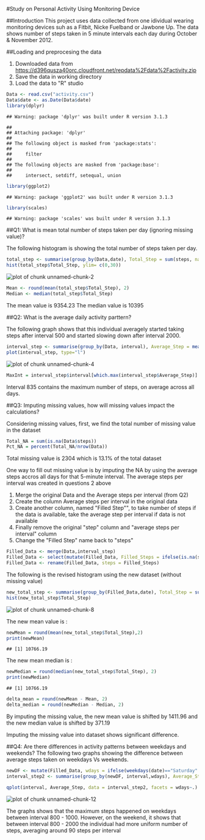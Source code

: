 #Study on Personal Activity Using Monitoring Device

##Introduction
This project uses data collected from one idividual wearing monitoring devices suh as a Fitbit, Nicke Fuelband or Jawbone Up.
The data shows number of steps taken in 5 minute intervals each day during October & November 2012.

##Loading and preprocesing the data
1. Downloaded data from https://d396qusza40orc.cloudfront.net/repdata%2Fdata%2Factivity.zip
2. Save the data in working directory
3. Load the data to "R" studio


```r
Data <- read.csv("activity.csv")
Data$date <- as.Date(Data$date)
library(dplyr)
```

```
## Warning: package 'dplyr' was built under R version 3.1.3
```

```
## 
## Attaching package: 'dplyr'
## 
## The following object is masked from 'package:stats':
## 
##     filter
## 
## The following objects are masked from 'package:base':
## 
##     intersect, setdiff, setequal, union
```

```r
library(ggplot2)
```

```
## Warning: package 'ggplot2' was built under R version 3.1.3
```

```r
library(scales)
```

```
## Warning: package 'scales' was built under R version 3.1.3
```

##Q1: What is mean total number of steps taken per day (ignoring missing value)?

The following histogram is showing the total number of steps taken per day.

```r
total_step <- summarise(group_by(Data,date), Total_Step = sum(steps, na.rm=TRUE))
hist(total_step$Total_Step, ylim= c(0,30))
```

![plot of chunk unnamed-chunk-2](figure/unnamed-chunk-2-1.png) 


```r
Mean <- round(mean(total_step$Total_Step), 2)
Median <- median(total_step$Total_Step)
```

The mean value is 9354.23
The median value is 10395


##Q2: What is the average daily activity parttern?

The following graph shows that this individual averagely started taking steps after interval 500 and started slowing down after interval 2000.


```r
interval_step <- summarise(group_by(Data, interval), Average_Step = mean(steps, na.rm=TRUE))
plot(interval_step, type="l")
```

![plot of chunk unnamed-chunk-4](figure/unnamed-chunk-4-1.png) 

```r
MaxInt = interval_step$interval[which.max(interval_step$Average_Step)]
```
Interval 835 contains the maximum number of steps, on average across all days.

##Q3: Imputing missing values, how will missing values impact the calculations?

Considering missing values, first, we find the total number of missing value in the dataset

```r
Total_NA = sum(is.na(Data$steps))
Pct_NA = percent(Total_NA/nrow(Data))
```
Total missing value is 2304 which is 13.1% of the total dataset

One way to fill out missing value is by imputing the NA by using the average steps accros all days for that 5-minute interval.
The average steps per interval was created in questions 2 above

1. Merge the original Data and the Average steps per interval (from Q2)
2. Create the column Average steps per interval in the original data
3. Create another column, named "Filled Step"",  to take number of steps if the data is available, take the average step per interval if data is not available
4. Finally remove the original "step" column and "average steps per interval" column
5. Change the "Filled Step" name back to "steps"

```r
Filled_Data <- merge(Data,interval_step)
Filled_Data <- select(mutate(Filled_Data, Filled_Steps = ifelse(is.na(steps), Average_Step, steps)), interval, Filled_Steps, date)
Filled_Data <- rename(Filled_Data, steps = Filled_Steps)
```

The following is the revised histogram using the new dataset (without missing value)

```r
new_total_step <- summarise(group_by(Filled_Data,date), Total_Step = sum(steps))
hist(new_total_step$Total_Step)
```

![plot of chunk unnamed-chunk-8](figure/unnamed-chunk-8-1.png) 

The new mean value is :

```r
newMean = round(mean(new_total_step$Total_Step),2)
print(newMean)
```

```
## [1] 10766.19
```
The new mean median is :

```r
newMedian = round(median(new_total_step$Total_Step), 2)
print(newMedian)
```

```
## [1] 10766.19
```


```r
delta_mean = round(newMean - Mean, 2)
delta_median = round(newMedian - Median, 2)
```

By imputing the missing value, the new mean value is shifted by 1411.96 and the new median value is shifted by 371.19

Imputing the missing value into dataset shows significant difference.

##Q4: Are there differences in activity patterns between weekdays and weekends?
The following two graphs showing the difference between average steps taken on weekdays Vs weekends.


```r
newDF <- mutate(Filled_Data, wdays = ifelse(weekdays(date)=="Saturday"|weekdays(date)=="Sunday", "Weekends", "Weekdays"))
interval_step2 <- summarise(group_by(newDF, interval,wdays), Average_Step = mean(steps))

qplot(interval, Average_Step, data = interval_step2, facets = wdays~.) + geom_line()
```

![plot of chunk unnamed-chunk-12](figure/unnamed-chunk-12-1.png) 

The graphs shows that the maximum steps happened on weekdays between interval 800 - 1000.  However, on the weekend, it shows that between interval 800 - 2000 the individual had more uniform number of steps, averaging around 90 steps per interval

